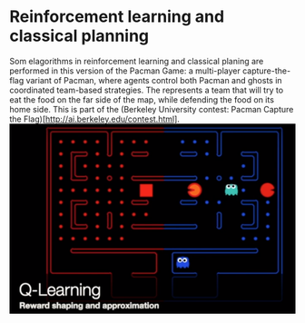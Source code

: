 # Reinforcement learning and classical planning
Som elagorithms in reinforcement learning and classical planing are performed in this version of the Pacman Game: a multi-player capture-the-flag variant of Pacman, where agents control both Pacman and ghosts in coordinated team-based strategies. The represents a team that will try to eat the food on the far side of the map, while defending the food on its home side.
This is part of the (Berkeley University contest: Pacman Capture the Flag)[http://ai.berkeley.edu/contest.html].
[![Pacman AI](rl01.png)](https://www.youtube.com/watch?v=bXktgko2b7I&t=3s)
